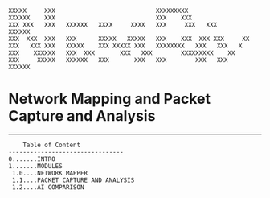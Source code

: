     XXXXX     XXX                            XXXXXXXXX
    XXXXXX    XXX                            XXX    XXX
    XXX XXX   XXX	XXXXXX   XXXX     XXXX   XXX     XXX   XXX         XXXXXX
    XXX  XXX  XXX	XXX      XXXXX   XXXXX   XXX    XXX  XXX XXX     XX
    XXX   XXX XXX	XXXXX	 XXX XXXXX XXX   XXXXXXXX   XXX   XXX   X
    XXX    XXXXXX	XXX	 XXX	   XXX   XXX        XXXXXXXXX    XX
    XXX     XXXXX   XXXXXX   XXX       XXX   XXX        XXX   XXX      XXXXXX


# Network Mapping and Packet Capture and Analysis
--------------------------------------------------------------------------


		Table of Content
	--------------------------------
	0.......INTRO
	1.......MODULES
	 1.0....NETWORK MAPPER
	 1.1....PACKET CAPTURE AND ANALYSIS
	 1.2....AI COMPARISON
